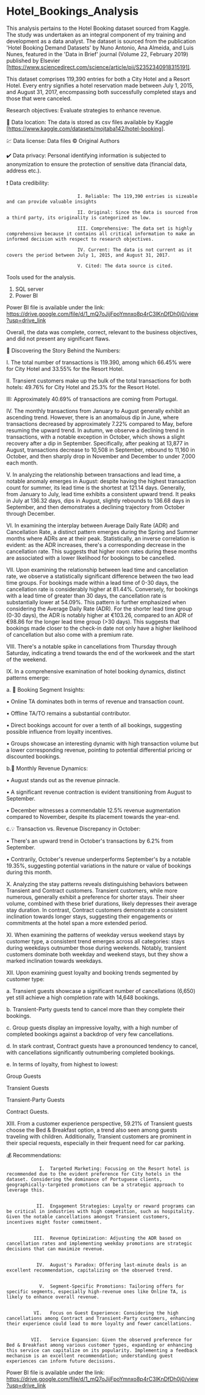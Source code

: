 # Hotel_Bookings_Analysis
This analysis pertains to the Hotel Booking dataset sourced from Kaggle. The study was undertaken as an integral component of my training and development as a data analyst. The dataset is sourced from the publication 'Hotel Booking Demand Datasets' by Nuno Antonio, Ana Almeida, and Luis Nunes, featured in the 'Data in Brief' journal (Volume 22, February 2019) published by Elsevier [https://www.sciencedirect.com/science/article/pii/S2352340918315191].

This dataset comprises 119,390 entries for both a City Hotel and a Resort Hotel. Every entry signifies a hotel reservation made between July 1, 2015, and August 31, 2017, encompassing both successfully completed stays and those that were canceled.

Research objectives: Evaluate strategies to enhance revenue.


🔗 Data location: The data is stored as csv files available by Kaggle [https://www.kaggle.com/datasets/mojtaba142/hotel-booking].

💹 Data license: Data files © Original Authors

✔️ Data privacy: Personal identifying information is subjected to anonymization to ensure the protection of sensitive data (financial data, address etc.).

  ❗         Data credibility: 
                              
                              I. Reliable: The 119,390 entries is sizeable and can provide valuable insights

                              II. Original: Since the data is sourced from a third party, its originality is categorized as low.
                              
                              III. Comprehensive: The data set is highly comprehensive because it contains all critical information to make an informed decision with respect to research objectives.
                              
                              IV. Current: The data is not current as it covers the period between July 1, 2015, and August 31, 2017. 
                              
                              V. Cited: The data source is cited. 

Tools used for the analysis.
1. SQL server
2. Power BI
   
Power BI file is available under the link: https://drive.google.com/file/d/1_mQ7oJijFpoYmnxo8p4rC3lKnDfDh0j0/view?usp=drive_link 

Overall, the data was complete, correct, relevant to the business objectives, and did not present any significant flaws.


🏨 Discovering the Story Behind the Numbers: 

I. The total number of transactions is 119.390, among which 66.45% were for City Hotel and 33.55% for the Resort Hotel. 
      
II. Transient customers make up the bulk of the total transactions for both hotels: 49.76% for City Hotel and 25.3% for the Resort Hotel.
      
III:  Approximately 40.69% of transactions are coming from Portugal. 
  
 IV.	The monthly transactions from January to August generally exhibit an ascending trend. However, there is an anomalous dip in June, where transactions decreased by approximately 7.22% compared to May, before resuming the upward trend.  In autumn, we observe a declining trend in transactions, with a notable exception in October, which shows a slight recovery after a dip in September. Specifically, after peaking at 13,877 in August, transactions decrease to 10,508 in September, rebound to 11,160 in October, and then sharply drop in November and December to under 7,000 each month.
     
  V.	In analyzing the relationship between transactions and lead time, a notable anomaly emerges in August: despite having the highest transaction count for summer, its lead time is the shortest at 121.14 days. Generally, from January to July, lead time exhibits a consistent upward trend. It peaks in July at 136.32 days, dips in August, slightly rebounds to 136.68 days in September, and then demonstrates a declining trajectory from October through December.

 VI.	In examining the interplay between Average Daily Rate (ADR) and Cancellation Rate, a distinct pattern emerges during the Spring and Summer months where ADRs are at their peak. Statistically, an inverse correlation is evident: as the ADR increases, there's a corresponding decrease in the cancellation rate. This suggests that higher room rates during these months are associated with a lower likelihood for bookings to be cancelled.

 VII.	Upon examining the relationship between lead time and cancellation rate, we observe a statistically significant difference between the two lead time groups. For bookings made within a lead time of 0-30 days, the cancellation rate is considerably higher at 81.44%. Conversely, for bookings with a lead time of greater than 30 days, the cancellation rate is substantially lower at 54.09%. This pattern is further emphasized when considering the Average Daily Rate (ADR). For the shorter lead time group (0-30 days), the ADR is notably higher at €103.26, compared to an ADR of €98.86 for the longer lead time group (>30 days). This suggests that bookings made closer to the check-in date not only have a higher likelihood of cancellation but also come with a premium rate.

VIII.	There's a notable spike in cancellations from Thursday through Saturday, indicating a trend towards the end of the workweek and the start of the weekend.

IX.	In a comprehensive examination of hotel booking dynamics, distinct patterns emerge: 

a.	🏩 Booking Segment Insights:

•	Online TA dominates both in terms of revenue and transaction count.

•	Offline TA/TO remains a substantial contributor.

•	Direct bookings account for over a tenth of all bookings, suggesting possible influence from loyalty incentives.

•	Groups showcase an interesting dynamic with high transaction volume but a lower corresponding revenue, pointing to potential differential pricing or discounted bookings.

b.💸 Monthly Revenue Dynamics:

•	August stands out as the revenue pinnacle.

•	A significant revenue contraction is evident transitioning from August to September.

•	December witnesses a commendable 12.5% revenue augmentation compared to November, despite its placement towards the year-end.

c.💡 Transaction vs. Revenue Discrepancy in October:

•	There's an upward trend in October's transactions by 6.2% from September.

•	Contrarily, October's revenue underperforms September's by a notable 19.35%, suggesting potential variations in the nature or value of bookings during this month. 

X.	Analyzing the stay patterns reveals distinguishing behaviors between Transient and Contract customers. Transient customers, while more numerous, generally exhibit a preference for shorter stays. Their sheer volume, combined with these brief durations, likely depresses their average stay duration. In contrast, Contract customers demonstrate a consistent inclination towards longer stays, suggesting their engagements or commitments at the hotel span a more extended period.

XI.	When examining the patterns of weekday versus weekend stays by customer type, a consistent trend emerges across all categories: stays during weekdays outnumber those during weekends. Notably, transient customers dominate both weekday and weekend stays, but they show a marked inclination towards weekdays.

XII.	Upon examining guest loyalty and booking trends segmented by customer type:

a.	Transient guests showcase a significant number of cancellations (6,650) yet still achieve a high completion rate with 14,648 bookings.

b.	Transient-Party guests tend to cancel more than they complete their bookings.

c.	Group guests display an impressive loyalty, with a high number of completed bookings against a backdrop of very few cancellations.

d.	In stark contrast, Contract guests have a pronounced tendency to cancel, with cancellations significantly outnumbering completed bookings.

e.	In terms of loyalty, from highest to lowest:

Group Guests

Transient Guests

Transient-Party Guests

Contract Guests.

XIII.	 From a customer experience perspective, 59.21% of Transient guests choose the Bed & Breakfast option, a trend also seen among guests traveling with children. Additionally, Transient customers are prominent in their special requests, especially in their frequent need for car parking.

💰 Recommendations: 

                I.	Targeted Marketing: Focusing on the Resort hotel is recommended due to the evident preference for City hotels in the dataset. Considering the dominance of Portuguese clients, geographically-targeted promotions can be a strategic approach to leverage this.
   

               II.	Engagement Strategies: Loyalty or reward programs can be critical in industries with high competition, such as hospitality. Given the notable cancellations amongst Transient customers, incentives might foster commitment.
  

              III.	Revenue Optimization: Adjusting the ADR based on cancellation rates and implementing weekday promotions are strategic decisions that can maximize revenue.
 

               IV.	August's Paradox: Offering last-minute deals is an excellent recommendation, capitalizing on the observed trend.
 

                V.	Segment-Specific Promotions: Tailoring offers for specific segments, especially high-revenue ones like Online TA, is likely to enhance overall revenue.
  

              VI.	Focus on Guest Experience: Considering the high cancellations among Contract and Transient-Party customers, enhancing their experience could lead to more loyalty and fewer cancellations.
 

             VII.	Service Expansion: Given the observed preference for Bed & Breakfast among various customer types, expanding or enhancing this service can capitalize on its popularity. Implementing a feedback mechanism is an excellent recommendation; understanding guest experiences can inform future decisions.


Power BI file is available under the link: https://drive.google.com/file/d/1_mQ7oJijFpoYmnxo8p4rC3lKnDfDh0j0/view?usp=drive_link 

